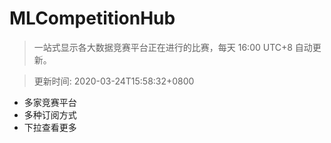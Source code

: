 # MLCompetitionHub

> 一站式显示各大数据竞赛平台正在进行的比赛，每天 16:00 UTC+8 自动更新。
  
> 更新时间: 2020-03-24T15:58:32+0800 

* 多家竞赛平台
* 多种订阅方式
* 下拉查看更多